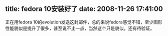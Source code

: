 title: fedora 10安装好了
date: 2008-11-26 17:41:00
---

正在用fedora 10的evolution发送这封邮件，总的来说fedora感觉不错，至少图形
性能貌似是提升了很多，甚至说不止一点，当然这个只是貌似，还有待验证。